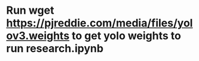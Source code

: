 # Run wget https://pjreddie.com/media/files/yolov3.weights to get yolo weights to run research.ipynb
